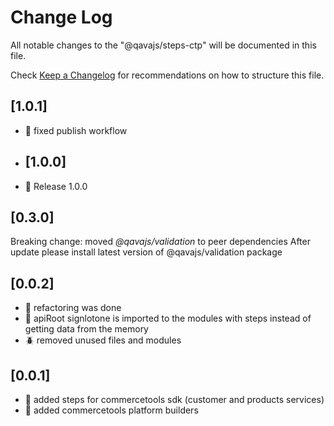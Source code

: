 # Change Log

All notable changes to the "@qavajs/steps-ctp" will be documented in this file.

Check [Keep a Changelog](http://keepachangelog.com/) for recommendations on how to structure this file.

## [1.0.1]
- :bug: fixed publish workflow

- ## [1.0.0]
- :rocket: Release 1.0.0

## [0.3.0]
Breaking change: moved _@qavajs/validation_ to peer dependencies
After update please install latest version of @qavajs/validation package


## [0.0.2]
- :rocket: refactoring was done
- :rocket: apiRoot signlotone is imported to the modules with steps instead of getting data from the memory
- :beetle: removed unused files and modules  

## [0.0.1]
- :rocket: added steps for commercetools sdk (customer and products services)
- :rocket: added commercetools platform builders
